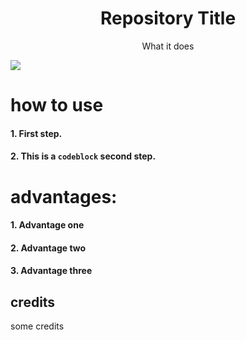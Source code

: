 <h1 align="center">
    Repository Title
</h1>
<p align="center">
What it does
</p>
<img align="center" src="https://example.com/file.png">

# how to use
####  1. First step.
####  2. This is a ```codeblock``` second step.

# advantages:
####  1.  Advantage one
####  2.  Advantage two
####  3.  Advantage three

## credits
some credits
